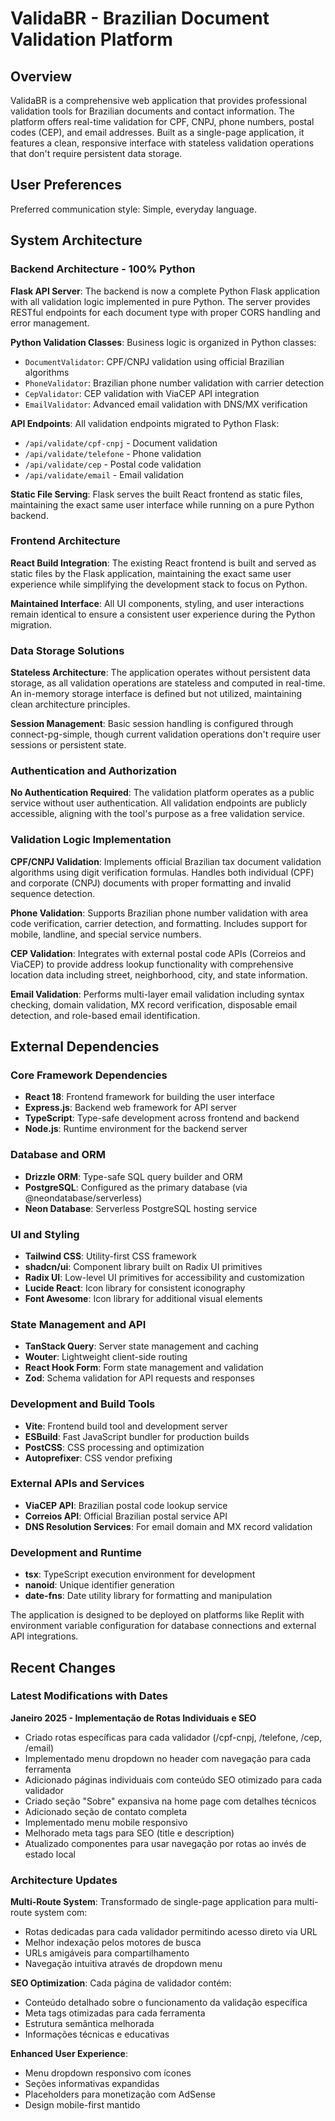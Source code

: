 # ValidaBR - Brazilian Document Validation Platform

## Overview

ValidaBR is a comprehensive web application that provides professional validation tools for Brazilian documents and contact information. The platform offers real-time validation for CPF, CNPJ, phone numbers, postal codes (CEP), and email addresses. Built as a single-page application, it features a clean, responsive interface with stateless validation operations that don't require persistent data storage.

## User Preferences

Preferred communication style: Simple, everyday language.

## System Architecture

### Backend Architecture - 100% Python

**Flask API Server**: The backend is now a complete Python Flask application with all validation logic implemented in pure Python. The server provides RESTful endpoints for each document type with proper CORS handling and error management.

**Python Validation Classes**: Business logic is organized in Python classes:
- `DocumentValidator`: CPF/CNPJ validation using official Brazilian algorithms
- `PhoneValidator`: Brazilian phone number validation with carrier detection
- `CepValidator`: CEP validation with ViaCEP API integration  
- `EmailValidator`: Advanced email validation with DNS/MX verification

**API Endpoints**: All validation endpoints migrated to Python Flask:
- `/api/validate/cpf-cnpj` - Document validation
- `/api/validate/telefone` - Phone validation
- `/api/validate/cep` - Postal code validation
- `/api/validate/email` - Email validation

**Static File Serving**: Flask serves the built React frontend as static files, maintaining the exact same user interface while running on a pure Python backend.

### Frontend Architecture

**React Build Integration**: The existing React frontend is built and served as static files by the Flask application, maintaining the exact same user experience while simplifying the development stack to focus on Python.

**Maintained Interface**: All UI components, styling, and user interactions remain identical to ensure a consistent user experience during the Python migration.

### Data Storage Solutions

**Stateless Architecture**: The application operates without persistent data storage, as all validation operations are stateless and computed in real-time. An in-memory storage interface is defined but not utilized, maintaining clean architecture principles.

**Session Management**: Basic session handling is configured through connect-pg-simple, though current validation operations don't require user sessions or persistent state.

### Authentication and Authorization

**No Authentication Required**: The validation platform operates as a public service without user authentication. All validation endpoints are publicly accessible, aligning with the tool's purpose as a free validation service.

### Validation Logic Implementation

**CPF/CNPJ Validation**: Implements official Brazilian tax document validation algorithms using digit verification formulas. Handles both individual (CPF) and corporate (CNPJ) documents with proper formatting and invalid sequence detection.

**Phone Validation**: Supports Brazilian phone number validation with area code verification, carrier detection, and formatting. Includes support for mobile, landline, and special service numbers.

**CEP Validation**: Integrates with external postal code APIs (Correios and ViaCEP) to provide address lookup functionality with comprehensive location data including street, neighborhood, city, and state information.

**Email Validation**: Performs multi-layer email validation including syntax checking, domain validation, MX record verification, disposable email detection, and role-based email identification.

## External Dependencies

### Core Framework Dependencies
- **React 18**: Frontend framework for building the user interface
- **Express.js**: Backend web framework for API server
- **TypeScript**: Type-safe development across frontend and backend
- **Node.js**: Runtime environment for the backend server

### Database and ORM
- **Drizzle ORM**: Type-safe SQL query builder and ORM
- **PostgreSQL**: Configured as the primary database (via @neondatabase/serverless)
- **Neon Database**: Serverless PostgreSQL hosting service

### UI and Styling
- **Tailwind CSS**: Utility-first CSS framework
- **shadcn/ui**: Component library built on Radix UI primitives
- **Radix UI**: Low-level UI primitives for accessibility and customization
- **Lucide React**: Icon library for consistent iconography
- **Font Awesome**: Icon library for additional visual elements

### State Management and API
- **TanStack Query**: Server state management and caching
- **Wouter**: Lightweight client-side routing
- **React Hook Form**: Form state management and validation
- **Zod**: Schema validation for API requests and responses

### Development and Build Tools
- **Vite**: Frontend build tool and development server
- **ESBuild**: Fast JavaScript bundler for production builds
- **PostCSS**: CSS processing and optimization
- **Autoprefixer**: CSS vendor prefixing

### External APIs and Services
- **ViaCEP API**: Brazilian postal code lookup service
- **Correios API**: Official Brazilian postal service API
- **DNS Resolution Services**: For email domain and MX record validation

### Development and Runtime
- **tsx**: TypeScript execution environment for development
- **nanoid**: Unique identifier generation
- **date-fns**: Date utility library for formatting and manipulation

The application is designed to be deployed on platforms like Replit with environment variable configuration for database connections and external API integrations.

## Recent Changes

### Latest Modifications with Dates

**Janeiro 2025 - Implementação de Rotas Individuais e SEO**
- Criado rotas específicas para cada validador (/cpf-cnpj, /telefone, /cep, /email)
- Implementado menu dropdown no header com navegação para cada ferramenta
- Adicionado páginas individuais com conteúdo SEO otimizado para cada validador
- Criado seção "Sobre" expansiva na home page com detalhes técnicos
- Adicionado seção de contato completa
- Implementado menu mobile responsivo
- Melhorado meta tags para SEO (title e description)
- Atualizado componentes para usar navegação por rotas ao invés de estado local

### Architecture Updates

**Multi-Route System**: Transformado de single-page application para multi-route system com:
- Rotas dedicadas para cada validador permitindo acesso direto via URL
- Melhor indexação pelos motores de busca
- URLs amigáveis para compartilhamento
- Navegação intuitiva através de dropdown menu

**SEO Optimization**: Cada página de validador contém:
- Conteúdo detalhado sobre o funcionamento da validação específica
- Meta tags otimizadas para cada ferramenta
- Estrutura semântica melhorada
- Informações técnicas e educativas

**Enhanced User Experience**:
- Menu dropdown responsivo com ícones
- Seções informativas expandidas
- Placeholders para monetização com AdSense
- Design mobile-first mantido